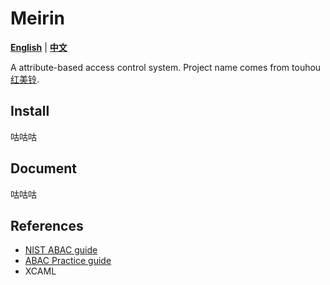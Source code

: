 # Meirin

[**English**](https://github.com/sinsong/Meirin) | [**中文**](README_zh.md)

A attribute-based access control system.
Project name comes from touhou [红美铃](https://zh.moegirl.org.cn/%E7%BA%A2%E7%BE%8E%E9%93%83).

## Install

咕咕咕

## Document

咕咕咕

## References

- [NIST ABAC guide](https://nvlpubs.nist.gov/nistpubs/specialpublications/NIST.SP.800-162.pdf)
- [ABAC Practice guide](https://www.nccoe.nist.gov/sites/default/files/library/sp1800/abac-nist-sp1800-3-draft-v2.pdf)
- XCAML

